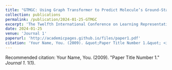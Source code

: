 ```yaml
---
title: "GTMGC: Using Graph Transformer to Predict Molecule’s Ground-State Conformation (camera-ready soon)"
collection: publications
permalink: /publication/2024-01-25-GTMGC
excerpt: 'The Twelfth International Conference on Learning Representations <b>(ICLR 2024, spotlight)</b>'
date: 2024-01-25
venue: 'Journal 1'
paperurl: 'http://academicpages.github.io/files/paper1.pdf'
citation: 'Your Name, You. (2009). &quot;Paper Title Number 1.&quot; <i>Journal 1</i>. 1(1).'
---
```

<!-- This paper is about the number 1. The number 2 is left for future work. -->

<!-- [Download paper here](http://academicpages.github.io/files/paper1.pdf) -->

Recommended citation: Your Name, You. (2009). "Paper Title Number 1." <i>Journal 1</i>. 1(1).